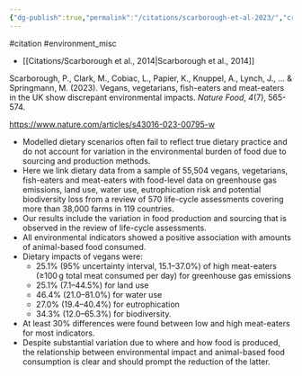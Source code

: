 ```yaml
---
{"dg-publish":true,"permalink":"/citations/scarborough-et-al-2023/","created":"2023-12-18T14:31:44.000+00:00","updated":"2025-10-10T23:58:17.888+01:00"}
---
```


#citation #environment_misc 

- [[Citations/Scarborough et al., 2014\|Scarborough et al., 2014]]

Scarborough, P., Clark, M., Cobiac, L., Papier, K., Knuppel, A., Lynch, J., ... & Springmann, M. (2023). Vegans, vegetarians, fish-eaters and meat-eaters in the UK show discrepant environmental impacts. _Nature Food_, _4_(7), 565-574.

https://www.nature.com/articles/s43016-023-00795-w

- Modelled dietary scenarios often fail to reflect true dietary practice and do not account for variation in the environmental burden of food due to sourcing and production methods. 
- Here we link dietary data from a sample of 55,504 vegans, vegetarians, fish-eaters and meat-eaters with food-level data on greenhouse gas emissions, land use, water use, eutrophication risk and potential biodiversity loss from a review of 570 life-cycle assessments covering more than 38,000 farms in 119 countries. 
- Our results include the variation in food production and sourcing that is observed in the review of life-cycle assessments. 
- All environmental indicators showed a positive association with amounts of animal-based food consumed. 
- Dietary impacts of vegans were:
	- 25.1% (95% uncertainty interval, 15.1–37.0%) of high meat-eaters (≥100 g total meat consumed per day) for greenhouse gas emissions
	- 25.1% (7.1–44.5%) for land use
	- 46.4% (21.0–81.0%) for water use
	- 27.0% (19.4–40.4%) for eutrophication
	- 34.3% (12.0–65.3%) for biodiversity.
- At least 30% differences were found between low and high meat-eaters for most indicators. 
- Despite substantial variation due to where and how food is produced, the relationship between environmental impact and animal-based food consumption is clear and should prompt the reduction of the latter.
